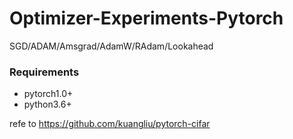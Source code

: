 # Optimizer-Experiments-Pytorch
SGD/ADAM/Amsgrad/AdamW/RAdam/Lookahead

### Requirements
* pytorch1.0+
* python3.6+


refe to https://github.com/kuangliu/pytorch-cifar
